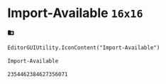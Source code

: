 # Import-Available `16x16`
<img src="/img/Import-Available.png" width=16 height=16>

``` CSharp
EditorGUIUtility.IconContent("Import-Available")
```
```
Import-Available
```
```
2354462384627356071
```
